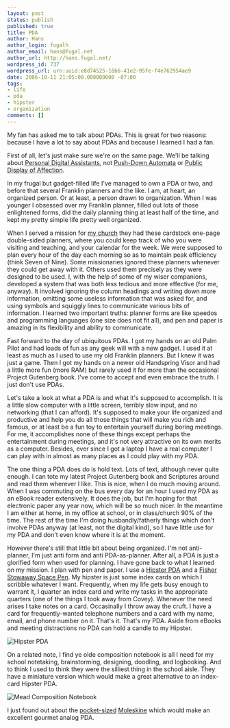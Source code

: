 ```yaml
---
layout: post
status: publish
published: true
title: PDA
author: Hans
author_login: fugalh
author_email: hans@fugal.net
author_url: http://hans.fugal.net/
wordpress_id: 737
wordpress_url: urn:uuid:e8d74525-16b6-41e2-95fe-f4e762954ae9
date: 2006-10-11 21:05:00.000000000 -07:00
tags:
- life
- pda
- hipster
- organization
comments: []
---
```

<p>My fan has asked me to talk about PDAs. This is great for two reasons: because
I have a lot to say about PDAs and because I learned I had a fan.</p>

<p>First of all, let's just make sure we're on the same page. We'll be talking
about <acronym title="PDAs">Personal Digital Assistants</acronym>, not <acronym
title="PDAs">Push-Down Automata</acronym> or <acronym title="PDA">Public
Display of Affection</acronym>.</p>

<p>In my frugal but gadget-filled life I've managed to own a PDA or two, and
before that several Franklin planners and the like. I am, at heart, an
organized person. Or at least, a person drawn to organization. When I was
younger I obsessed over my Franklin planner, filled out lots of those
enlightened forms, did the daily planning thing at least half of the time, and
kept my pretty simple life pretty well organized.</p>

<p>When I served a mission for <a href="http://www.mormon.org">my church</a> they had these
cardstock one-page double-sided planners, where you could keep track of who you
were visiting and teaching, and your calendar for the week. We were supposed to
plan every hour of the day each morning so as to maintain peak efficiency
(think Seven of Nine). Some missionaries ignored these planners whenever they
could get away with it. Others used them precisely as they were designed to be
used. I, with the help of some of my wiser companions, developed a system that
was both less tedious and more effective (for me, anyway). It involved ignoring
the column headings and writing down more information, omitting some useless
information that was asked for, and using symbols and squiggly lines to
communicate various bits of information. I learned two important truths:
planner forms are like speedos and programming languages (one size does not fit
all), and pen and paper is amazing in its flexibility and ability to
communicate.</p>

<p>Fast forward to the day of ubiquitous PDAs. I got my hands on an old Palm Pilot
and had loads of fun as any geek will with a new gadget. I used it at least as
much as I used to use my old Franklin planners. But I knew it was just a game.
Then I got my hands on a newer old Handspring Visor and had a little more fun
(more RAM) but rarely used it for more than the occasional Project Gutenberg
book. I've come to accept and even embrace the truth. I just don't use PDAs.</p>

<p>Let's take a look at what a PDA is and what it's supposed to accomplish. It is
a little slow computer with a little screen, terribly slow input, and no
networking (that I can afford). It's supposed to make your life organized and
productive and help you do all those things that will make you rich and famous,
or at least be a fun toy to entertain yourself during boring meetings. For me,
it accomplishes none of these things except perhaps the entertainment during
meetings, and it's not very attractive on its own merits as a computer.
Besides, ever since I got a laptop I have a real computer I can play with in
almost as many places as I could play with my PDA.</p>

<p>The one thing a PDA does do is hold text. Lots of text, although never quite
enough. I can tote my latest Project Gutenberg book and Scriptures around and
read them wherever I like. This is nice, when I do much moving around. When I
was commuting on the bus every day for an hour I used my PDA as an eBook reader
extensively. It does the job, but I'm hoping for that electronic paper any year
now, which will be so much nicer.  In the meantime I am either at home, in my
office at school, or in class/church 90% of the time. The rest of the time I'm
doing husbandly/fatherly things which don't involve PDAs anyway (at least, not
the digital kind), so I have little use for my PDA and don't even know where it
is at the moment.</p>

<p>However there's still that little bit about being organized. I'm not
anti-planner, I'm just anti form and anti PDA-as-planner. After all, a PDA is
just a glorified form when used for planning. I have gone back to what I
learned on my mission. I plan with pen and paper. I use a <a href="http://www.43folders.com/2004/09/03/introducing-the-hipster-pda/">Hipster
PDA</a> and a
<a href="http://www.travelessentials.com/travelblog/product-reviews/13/">Fisher Stowaway Space
Pen</a>. My
hipster is just some index cards on which I scribble whatever I want.
Frequently, when my life gets busy enough to warrant it, I quarter an index
card and write my tasks in the appropriate quarters (one of the things I took
away from Covey). Whenever the need arises I take notes on a card. Occasinally
I throw away the cruft. I have a card for frequently-wanted telephone numbers
and a card with my name, email, and phone number on it. That's it. That's my
PDA. Aside from eBooks and meeting distractions no PDA can hold a candle to my
Hipster.</p>

<p><img src="http://upload.wikimedia.org/wikipedia/en/thumb/0/0a/Hpda.jpg/180px-Hpda.jpg" alt="Hipster PDA"/></p>

<p>On a related note, I find ye olde composition notebook is all I need for my
school notetaking, brainstorming, designing, doodling, and logbooking. And to
think I used to think they were the silliest thing in the school aisle. They have a miniature version which would make a great alternative to an index-card Hipster PDA.</p>

<p><img src="http://pics.drugstore.com/prodimg/92893/200.jpg" alt="Mead Composition Notebook"/></p>

<p>I just found out about the <a href="http://www.amazon.com/Moleskine-Small-Memo-Pockets-Hemingway/dp/B00069DKWU">pocket-sized</a> <a href="http://www.moleskine.com/eng/_interni/catalogo/Cat_int/catalogo_notebooks.htm">Moleskine</a> which would make an excellent gourmet analog PDA.</p>
